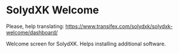 SolydXK Welcome
===================

Please, help translating: https://www.transifex.com/solydxk/solydxk-welcome/dashboard/

Welcome screen for SolydXK.
Helps installing additional software.
